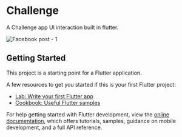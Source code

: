 # Challenge

A Challenge app UI interaction built in flutter.

![Facebook post - 1](https://user-images.githubusercontent.com/31922733/222652091-1bac3e98-b02a-447b-add5-ce81c2279a38.png)



## Getting Started

This project is a starting point for a Flutter application.

A few resources to get you started if this is your first Flutter project:

- [Lab: Write your first Flutter app](https://docs.flutter.dev/get-started/codelab)
- [Cookbook: Useful Flutter samples](https://docs.flutter.dev/cookbook)

For help getting started with Flutter development, view the
[online documentation](https://docs.flutter.dev/), which offers tutorials,
samples, guidance on mobile development, and a full API reference.
